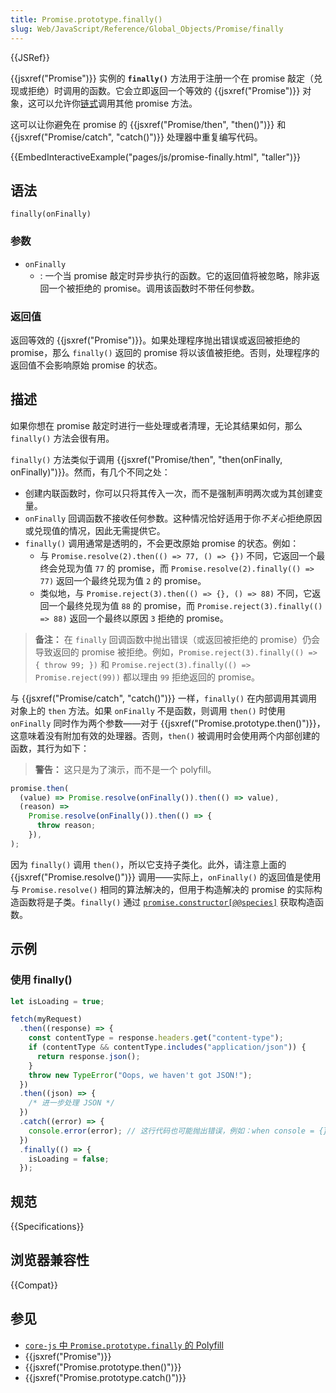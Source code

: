 ```yaml
---
title: Promise.prototype.finally()
slug: Web/JavaScript/Reference/Global_Objects/Promise/finally
---
```


{{JSRef}}

{{jsxref("Promise")}} 实例的 **`finally()`** 方法用于注册一个在 promise 敲定（兑现或拒绝）时调用的函数。它会立即返回一个等效的 {{jsxref("Promise")}} 对象，这可以允许你[链式](/zh-CN/docs/Web/JavaScript/Guide/Using_promises#链式调用)调用其他 promise 方法。

这可以让你避免在 promise 的 {{jsxref("Promise/then", "then()")}} 和 {{jsxref("Promise/catch", "catch()")}} 处理器中重复编写代码。

{{EmbedInteractiveExample("pages/js/promise-finally.html", "taller")}}

## 语法

```js-nolint
finally(onFinally)
```

### 参数

- `onFinally`
  - : 一个当 promise 敲定时异步执行的函数。它的返回值将被忽略，除非返回一个被拒绝的 promise。调用该函数时不带任何参数。

### 返回值

返回等效的 {{jsxref("Promise")}}。如果处理程序抛出错误或返回被拒绝的 promise，那么 `finally()` 返回的 promise 将以该值被拒绝。否则，处理程序的返回值不会影响原始 promise 的状态。

## 描述

如果你想在 promise 敲定时进行一些处理或者清理，无论其结果如何，那么 `finally()` 方法会很有用。

`finally()` 方法类似于调用 {{jsxref("Promise/then", "then(onFinally, onFinally)")}}。然而，有几个不同之处：

- 创建内联函数时，你可以只将其传入一次，而不是强制声明两次或为其创建变量。
- `onFinally` 回调函数不接收任何参数。这种情况恰好适用于你*不关心*拒绝原因或兑现值的情况，因此无需提供它。
- `finally()` 调用通常是透明的，不会更改原始 promise 的状态。例如：
  - 与 `Promise.resolve(2).then(() => 77, () => {})` 不同，它返回一个最终会兑现为值 `77` 的 promise，而 `Promise.resolve(2).finally(() => 77)` 返回一个最终兑现为值 `2` 的 promise。
  - 类似地，与 `Promise.reject(3).then(() => {}, () => 88)` 不同，它返回一个最终兑现为值 `88` 的 promise，而 `Promise.reject(3).finally(() => 88)` 返回一个最终以原因 `3` 拒绝的 promise。

> **备注：** 在 `finally` 回调函数中抛出错误（或返回被拒绝的 promise）仍会导致返回的 promise 被拒绝。例如，`Promise.reject(3).finally(() => { throw 99; })` 和 `Promise.reject(3).finally(() => Promise.reject(99))` 都以理由 `99` 拒绝返回的 promise。

与 {{jsxref("Promise/catch", "catch()")}} 一样，`finally()` 在内部调用其调用对象上的 `then` 方法。如果 `onFinally` 不是函数，则调用 `then()` 时使用 `onFinally` 同时作为两个参数——对于 {{jsxref("Promise.prototype.then()")}}，这意味着没有附加有效的处理器。否则，`then()` 被调用时会使用两个内部创建的函数，其行为如下：

> **警告：** 这只是为了演示，而不是一个 polyfill。

```js
promise.then(
  (value) => Promise.resolve(onFinally()).then(() => value),
  (reason) =>
    Promise.resolve(onFinally()).then(() => {
      throw reason;
    }),
);
```

因为 `finally()` 调用 `then()`，所以它支持子类化。此外，请注意上面的 {{jsxref("Promise.resolve()")}} 调用——实际上，`onFinally()` 的返回值是使用与 `Promise.resolve()` 相同的算法解决的，但用于构造解决的 promise 的实际构造函数将是子类。`finally()` 通过 [`promise.constructor[@@species]`](/zh-CN/docs/Web/JavaScript/Reference/Global_Objects/Promise/@@species) 获取构造函数。

## 示例

### 使用 finally()

```js
let isLoading = true;

fetch(myRequest)
  .then((response) => {
    const contentType = response.headers.get("content-type");
    if (contentType && contentType.includes("application/json")) {
      return response.json();
    }
    throw new TypeError("Oops, we haven't got JSON!");
  })
  .then((json) => {
    /* 进一步处理 JSON */
  })
  .catch((error) => {
    console.error(error); // 这行代码也可能抛出错误，例如：when console = {}
  })
  .finally(() => {
    isLoading = false;
  });
```

## 规范

{{Specifications}}

## 浏览器兼容性

{{Compat}}

## 参见

- [`core-js` 中 `Promise.prototype.finally` 的 Polyfill](https://github.com/zloirock/core-js#ecmascript-promise)
- {{jsxref("Promise")}}
- {{jsxref("Promise.prototype.then()")}}
- {{jsxref("Promise.prototype.catch()")}}

